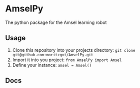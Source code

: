 # AmselPy
The python package for the Amsel learning robot

## Usage
1. Clone this repository into your projects directory: `git clone git@github.com:moritzgvt/AmselPy.git`
1. Import it into you project: `from AmselPy import Amsel`
1. Define your instance: `amsel = Amsel()`

## Docs

